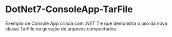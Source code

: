 # DotNet7-ConsoleApp-TarFile
Exemplo de Console App criada com .NET 7 e que demonstra o uso da nova classe TarFile na geração de arquivos compactados.
